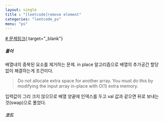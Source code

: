```yaml
---
layout: single
title : "[leetcode]remove element"
categories: "leetcode_ps"
menu: "ps"
---  
```

  
  
[# 문제링크](https://leetcode.com/problems/remove-element/description/){:target="_blank"}

##### 풀이
배열내의 중복된 요소를 제거하는 문제. 
in place 알고리즘으로 배열의 추가공간 할당 없이 해결하는게 조건이다.

> Do not allocate extra space for another array. 
>You must do this by modifying the input array in-place with O(1) extra memory.

입력값이 그리 크지 않으므로 배열 양끝에 인덱스를 두고 val 값과 같으면 뒤로 보내는 것(swap)으로 풀었다.


##### 코드
<script src="https://gist.github.com/eyou-note/32471d163d87e992e288b4333df8e18e.js"></script>